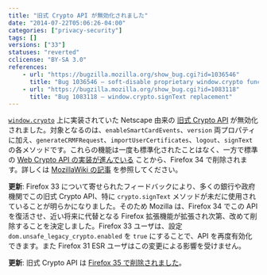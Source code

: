 ```yaml
---
title: "旧式 Crypto API が無効化されました"
date: "2014-07-22T05:06:26-04:00"
categories: ["privacy-security"]
tags: []
versions: ["33"]
statuses: "reverted"
cclicense: "BY-SA 3.0"
references:
    - url: "https://bugzilla.mozilla.org/show_bug.cgi?id=1036546"
      title: "Bug 1036546 – soft-disable proprietary window.crypto functions/properties before removing them entirely "
    - url: "https://bugzilla.mozilla.org/show_bug.cgi?id=1083118"
      title: "Bug 1083118 – window.crypto.signText replacement"
---
```

[`window.crypto`](https://developer.mozilla.org/ja/docs/Web/API/window.crypto) 上に実装されていた Netscape 由来の [旧式 Crypto API](https://developer.mozilla.org/ja/docs/JavaScript_crypto) が無効化されました。対象となるのは、`enableSmartCardEvents`、`version` 両プロパティに加え、`generateCRMFRequest`、`importUserCertificates`、`logout`、`signText` の各メソッドです。これらの機能は一度も標準化されたことはなく、一方で標準の [Web Crypto API の実装が進んでいる](https://bugzilla.mozilla.org/show_bug.cgi?id=865789) ことから、Firefox 34 で削除されます。詳しくは [MozillaWiki の記事](https://wiki.mozilla.org/SecurityEngineering/Removing_Proprietary_window.crypto_Functions) を参照してください。

**更新**: Firefox 33 について寄せられたフィードバックにより、多くの銀行や政府機関でこの旧式 Crypto API、特に `crypto.signText` メソッドが未だに使用されていることが明らかになりました。そのため Mozilla は、Firefox 34 でこの API を復活させ、近い将来に代替となる Firefox 拡張機能が拡張され次第、改めて削除することを決定しました。Firefox 33 ユーザは、設定 `dom.unsafe_legacy_crypto.enabled` を `true` にすることで、API を再度有効化できます。また Firefox 31 ESR ユーザはこの変更による影響を受けません。

**更新**: 旧式 Crypto API は [Firefox 35 で削除されました](https://www.fxsitecompat.com/ja/docs/2014/legacy-crypto-api-has-been-removed/)。
